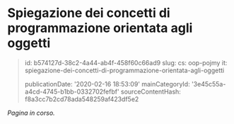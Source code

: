 Spiegazione dei concetti di programmazione orientata agli oggetti
=================================================================

> id: b574127d-38c2-4a44-ab4f-458f60c66ad9
> slug:
> 	cs: oop-pojmy
> 	it: spiegazione-dei-concetti-di-programmazione-orientata-agli-oggetti
> 
> publicationDate: '2020-02-16 18:53:09'
> mainCategoryId: '3e45c55a-a4cd-4745-b1bb-0332702fefbf'
> sourceContentHash: f8a3cc7b2cd78ada548259af423df5e2

*Pagina in corso.*
